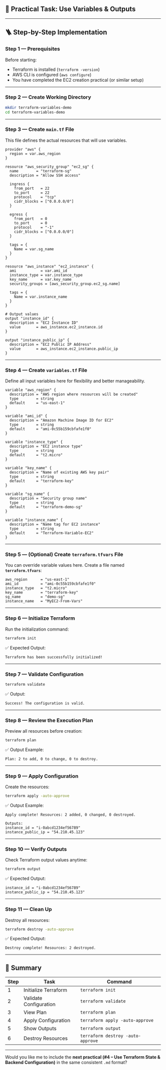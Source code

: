 ## 🎯 Practical Task: **Use Variables & Outputs**
---

## 🪜 Step-by-Step Implementation

### **Step 1 — Prerequisites**

Before starting:
- Terraform is installed (`terraform -version`)
- AWS CLI is configured (`aws configure`)
- You have completed the EC2 creation practical (or similar setup)

---

### **Step 2 — Create Working Directory**

```bash
mkdir terraform-variables-demo
cd terraform-variables-demo
```

---

### **Step 3 — Create `main.tf` File**

This file defines the actual resources that will use variables.

```hcl
provider "aws" {
  region = var.aws_region
}

resource "aws_security_group" "ec2_sg" {
  name        = "terraform-sg"
  description = "Allow SSH access"

  ingress {
    from_port   = 22
    to_port     = 22
    protocol    = "tcp"
    cidr_blocks = ["0.0.0.0/0"]
  }

  egress {
    from_port   = 0
    to_port     = 0
    protocol    = "-1"
    cidr_blocks = ["0.0.0.0/0"]
  }

  tags = {
    Name = var.sg_name
  }
}

resource "aws_instance" "ec2_instance" {
  ami           = var.ami_id
  instance_type = var.instance_type
  key_name      = var.key_name
  security_groups = [aws_security_group.ec2_sg.name]

  tags = {
    Name = var.instance_name
  }
}

# Output values
output "instance_id" {
  description = "EC2 Instance ID"
  value       = aws_instance.ec2_instance.id
}

output "instance_public_ip" {
  description = "EC2 Public IP Address"
  value       = aws_instance.ec2_instance.public_ip
}
```

---

### **Step 4 — Create `variables.tf` File**

Define all input variables here for flexibility and better manageability.

```hcl
variable "aws_region" {
  description = "AWS region where resources will be created"
  type        = string
  default     = "us-east-1"
}

variable "ami_id" {
  description = "Amazon Machine Image ID for EC2"
  type        = string
  default     = "ami-0c55b159cbfafe1f0"
}

variable "instance_type" {
  description = "EC2 instance type"
  type        = string
  default     = "t2.micro"
}

variable "key_name" {
  description = "Name of existing AWS key pair"
  type        = string
  default     = "terraform-key"
}

variable "sg_name" {
  description = "Security group name"
  type        = string
  default     = "terraform-demo-sg"
}

variable "instance_name" {
  description = "Name tag for EC2 instance"
  type        = string
  default     = "Terraform-Variable-EC2"
}
```

---

### **Step 5 — (Optional) Create `terraform.tfvars` File**

You can override variable values here.
Create a file named **`terraform.tfvars`**:

```hcl
aws_region      = "us-east-1"
ami_id          = "ami-0c55b159cbfafe1f0"
instance_type   = "t2.micro"
key_name        = "terraform-key"
sg_name         = "demo-sg"
instance_name   = "MyEC2-From-Vars"
```

---

### **Step 6 — Initialize Terraform**

Run the initialization command:

```bash
terraform init
```

✅ Expected Output:

```
Terraform has been successfully initialized!
```

---

### **Step 7 — Validate Configuration**

```bash
terraform validate
```

✅ Output:

```
Success! The configuration is valid.
```

---

### **Step 8 — Review the Execution Plan**

Preview all resources before creation:

```bash
terraform plan
```

✅ Output Example:

```
Plan: 2 to add, 0 to change, 0 to destroy.
```

---

### **Step 9 — Apply Configuration**

Create the resources:

```bash
terraform apply -auto-approve
```

✅ Output Example:

```
Apply complete! Resources: 2 added, 0 changed, 0 destroyed.

Outputs:
instance_id = "i-0abcd1234ef56789"
instance_public_ip = "54.210.45.123"
```

---

### **Step 10 — Verify Outputs**

Check Terraform output values anytime:

```bash
terraform output
```

✅ Expected Output:

```
instance_id = "i-0abcd1234ef56789"
instance_public_ip = "54.210.45.123"
```

---

### **Step 11 — Clean Up**

Destroy all resources:

```bash
terraform destroy -auto-approve
```

✅ Expected Output:

```
Destroy complete! Resources: 2 destroyed.
```

---

## 🧾 Summary

| Step | Task                   | Command                           |
| ---- | ---------------------- | --------------------------------- |
| 1    | Initialize Terraform   | `terraform init`                  |
| 2    | Validate Configuration | `terraform validate`              |
| 3    | View Plan              | `terraform plan`                  |
| 4    | Apply Configuration    | `terraform apply -auto-approve`   |
| 5    | Show Outputs           | `terraform output`                |
| 6    | Destroy Resources      | `terraform destroy -auto-approve` |

---


Would you like me to include the **next practical (#4 – Use Terraform State & Backend Configuration)** in the same consistent `.md` format?
```
